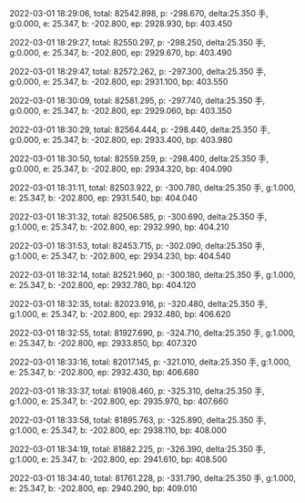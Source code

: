 2022-03-01 18:29:06, total: 82542.898, p: -298.670, delta:25.350 手, g:0.000, e: 25.347, b: -202.800, ep: 2928.930, bp: 403.450

2022-03-01 18:29:27, total: 82550.297, p: -298.250, delta:25.350 手, g:0.000, e: 25.347, b: -202.800, ep: 2929.670, bp: 403.490

2022-03-01 18:29:47, total: 82572.262, p: -297.300, delta:25.350 手, g:0.000, e: 25.347, b: -202.800, ep: 2931.100, bp: 403.550

2022-03-01 18:30:09, total: 82581.295, p: -297.740, delta:25.350 手, g:0.000, e: 25.347, b: -202.800, ep: 2929.060, bp: 403.350

2022-03-01 18:30:29, total: 82564.444, p: -298.440, delta:25.350 手, g:0.000, e: 25.347, b: -202.800, ep: 2933.400, bp: 403.980

2022-03-01 18:30:50, total: 82559.259, p: -298.400, delta:25.350 手, g:0.000, e: 25.347, b: -202.800, ep: 2934.320, bp: 404.090

2022-03-01 18:31:11, total: 82503.922, p: -300.780, delta:25.350 手, g:1.000, e: 25.347, b: -202.800, ep: 2931.540, bp: 404.040

2022-03-01 18:31:32, total: 82506.585, p: -300.690, delta:25.350 手, g:1.000, e: 25.347, b: -202.800, ep: 2932.990, bp: 404.210

2022-03-01 18:31:53, total: 82453.715, p: -302.090, delta:25.350 手, g:1.000, e: 25.347, b: -202.800, ep: 2934.230, bp: 404.540

2022-03-01 18:32:14, total: 82521.960, p: -300.180, delta:25.350 手, g:1.000, e: 25.347, b: -202.800, ep: 2932.780, bp: 404.120

2022-03-01 18:32:35, total: 82023.916, p: -320.480, delta:25.350 手, g:1.000, e: 25.347, b: -202.800, ep: 2932.480, bp: 406.620

2022-03-01 18:32:55, total: 81927.690, p: -324.710, delta:25.350 手, g:1.000, e: 25.347, b: -202.800, ep: 2933.850, bp: 407.320

2022-03-01 18:33:16, total: 82017.145, p: -321.010, delta:25.350 手, g:1.000, e: 25.347, b: -202.800, ep: 2932.430, bp: 406.680

2022-03-01 18:33:37, total: 81908.460, p: -325.310, delta:25.350 手, g:1.000, e: 25.347, b: -202.800, ep: 2935.970, bp: 407.660

2022-03-01 18:33:58, total: 81895.763, p: -325.890, delta:25.350 手, g:1.000, e: 25.347, b: -202.800, ep: 2938.110, bp: 408.000

2022-03-01 18:34:19, total: 81882.225, p: -326.390, delta:25.350 手, g:1.000, e: 25.347, b: -202.800, ep: 2941.610, bp: 408.500

2022-03-01 18:34:40, total: 81761.228, p: -331.790, delta:25.350 手, g:1.000, e: 25.347, b: -202.800, ep: 2940.290, bp: 409.010